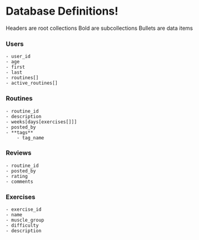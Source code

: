 # Database Definitions!

Headers are root collections
Bold are subcollections
Bullets are data items

### Users
    - user_id
    - age
    - first
    - last
    - routines[]
    - active_routines[]

### Routines
    - routine_id
    - description
    - weeks[days[exercises[]]]
    - posted_by
    - **tags**
        - tag_name
### Reviews
    - routine_id
    - posted_by
    - rating
    - comments
### Exercises
    - exercise_id
    - name
    - muscle_group
    - difficulty
    - description
